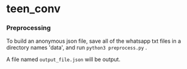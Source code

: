 # teen_conv

### Preprocessing 

To build an anonymous json file, save all of the whatsapp txt files in a directory names 'data', and run `python3 preprocess.py` . 

A file named `output_file.json` will be output. 